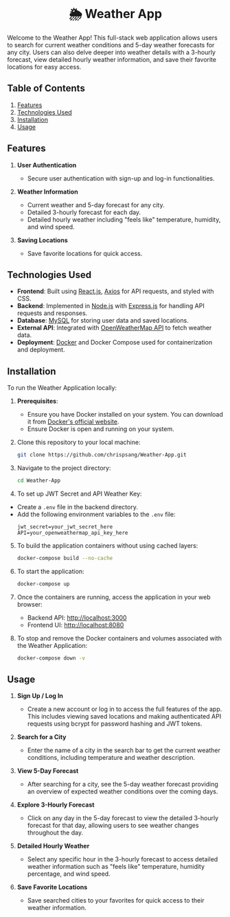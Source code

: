 <h1 align="center">🌦️ Weather App</h1>

Welcome to the Weather App! This full-stack web application allows users to search for current weather conditions and 5-day weather forecasts for any city. Users can also delve deeper into weather details with a 3-hourly forecast, view detailed hourly weather information, and save their favorite locations for easy access.

## Table of Contents

1. [Features](#features)
2. [Technologies Used](#technologies-used)
3. [Installation](#installation)
4. [Usage](#usage)

## Features

1. **User Authentication**
    - Secure user authentication with sign-up and log-in functionalities.

2. **Weather Information**
   - Current weather and 5-day forecast for any city.
   - Detailed 3-hourly forecast for each day.
   - Detailed hourly weather including "feels like" temperature, humidity, and wind speed.

3. **Saving Locations**
   - Save favorite locations for quick access.

## Technologies Used

- **Frontend**: Built using [React.js](https://reactjs.org/), [Axios](https://axios-http.com/) for API requests, and styled with CSS.
- **Backend**: Implemented in [Node.js](https://nodejs.org/) with [Express.js](https://expressjs.com/) for handling API requests and responses.
- **Database**: [MySQL](https://www.mysql.com/) for storing user data and saved locations.
- **External API**: Integrated with [OpenWeatherMap API](https://openweathermap.org/api) to fetch weather data.
- **Deployment**: [Docker](https://www.docker.com/) and Docker Compose used for containerization and deployment.

## Installation

To run the Weather Application locally:

1. **Prerequisites**:
   - Ensure you have Docker installed on your system. You can download it from [Docker's official website](https://www.docker.com/get-started).
   - Ensure Docker is open and running on your system.

2. Clone this repository to your local machine:
    ```bash
    git clone https://github.com/chrispsang/Weather-App.git
    ```

3. Navigate to the project directory:
    ```bash
    cd Weather-App
    ```

 4. To set up JWT Secret and API Weather Key:
   - Create a `.env` file in the backend directory.
   - Add the following environment variables to the `.env` file:
     ```
     jwt_secret=your_jwt_secret_here
     API=your_openweathermap_api_key_here
     ```  

5. To build the application containers without using cached layers:
    ```bash
    docker-compose build --no-cache
    ```

6. To start the application:
    ```bash
    docker-compose up
    ```
    
7. Once the containers are running, access the application in your web browser:
    - Backend API: [http://localhost:3000](http://localhost:3000)
    - Frontend UI: [http://localhost:8080](http://localhost:8080)

8. To stop and remove the Docker containers and volumes associated with the Weather Application:
    ```bash
    docker-compose down -v
    ```
## Usage

1. **Sign Up / Log In**
   - Create a new account or log in to access the full features of the app. This includes viewing saved locations and making authenticated API requests using bcrypt for password hashing and JWT tokens.

2. **Search for a City**
   - Enter the name of a city in the search bar to get the current weather conditions, including temperature and weather description.

3. **View 5-Day Forecast**
   - After searching for a city, see the 5-day weather forecast providing an overview of expected weather conditions over the coming days.

4. **Explore 3-Hourly Forecast**
   - Click on any day in the 5-day forecast to view the detailed 3-hourly forecast for that day, allowing users to see weather changes throughout the day.

5. **Detailed Hourly Weather**
   - Select any specific hour in the 3-hourly forecast to access detailed weather information such as "feels like" temperature, humidity percentage, and wind speed.

6. **Save Favorite Locations**
   - Save searched cities to your favorites for quick access to their weather information.
